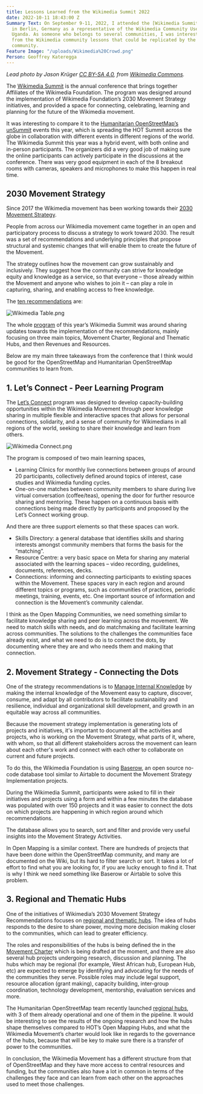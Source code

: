 ```yaml
---
title: Lessons Learned from the Wikimedia Summit 2022
date: 2022-10-11 18:43:00 Z
Summary Text: On September 9-11, 2022, I attended the [Wikimedia Summit 2022](https://meta.wikimedia.org/wiki/Wikimedia_Summit_2022)
  in Berlin, Germany as a representative of the Wikimedia Community User Group in
  Uganda. As someone who belongs to several communities, I was interested in learning
  from the Wikimedia community lessons that could be replicated by the OpenStreetMap
  community.
Feature Image: "/uploads/Wikimedia%20Crowd.png"
Person: Geoffrey Kateregga
---
```


*Lead photo by Jason Krüger [CC BY-SA 4.0](https://creativecommons.org/licenses/by-sa/4.0), from [Wikimedia Commons](https://commons.wikimedia.org/wiki/File:Wikimedia_Summit_Groupphoto_large_resolution.jpg).*

The [Wikimedia Summit](https://meta.wikimedia.org/wiki/Wikimedia_Summit_2022) is the annual conference that brings together Affiliates of the Wikimedia Foundation. The program was designed around the implementation of Wikimedia Foundation’s 2030 Movement Strategy initiatives, and provided a space for connecting, celebrating, learning and planning for the future of the Wikimedia movement.

It was interesting to compare it to the [Humanitarian OpenStreetMap’s unSummit](https://unsummit.hotosm.org/) events this year, which is spreading the HOT Summit across the globe in collaboration with different events in different regions of the world. The Wikimedia Summit this year was a hybrid event, with both online and in-person participants. The organizers did a very good job of making sure the online participants can actively participate in the discussions at the conference. There was very good equipment in each of the 8 breakout rooms with cameras, speakers and microphones to make this happen in real time.

## 2030 Movement Strategy

Since 2017 the Wikimedia movement has been working towards their [2030 Movement Strategy](https://meta.wikimedia.org/wiki/Strategy/Wikimedia_movement/2018-20). 

People from across our Wikimedia movement came together in an open and participatory process to discuss a strategy to work toward 2030. The result was a set of recommendations and underlying principles that propose structural and systemic changes that will enable them to create the future of the Movement. 

The strategy outlines how the movement can grow sustainably and inclusively. They suggest how the community can strive for knowledge equity and knowledge as a service, so that everyone – those already within the Movement and anyone who wishes to join it – can play a role in capturing, sharing, and enabling access to free knowledge.

The [ten recommendations](https://meta.wikimedia.org/wiki/Strategy/Wikimedia_movement/2018-20/Recommendations) are:

![Wikimedia Table.png](/uploads/Wikimedia%20Table.png)

The whole [program](https://meta.wikimedia.org/wiki/Wikimedia_Summit_2022/Program_Outline) of this year’s Wikimedia Summit was around sharing updates towards the implementation of the recommendations, mainly focusing on three main topics, Movement Charter, Regional and Thematic Hubs, and then Revenues and Resources. 

Below are my main three takeaways from the conference that I think would be good for the OpenStreetMap and Humanitarian OpenStreetMap communities to learn from.

## 1. Let’s Connect - Peer Learning Program

The [Let’s Connect](https://diff.wikimedia.org/2022/02/24/support-beyond-funding-introducing-the-peer-learning-program-lets-connect/) program was designed to develop capacity-building opportunities within the Wikimedia Movement through peer knowledge sharing in multiple flexible and interactive spaces that allows for personal connections, solidarity, and a sense of community for Wikimedians in all regions of the world, seeking to share their knowledge and learn from others.

![Wikimedia Connect.png](/uploads/Wikimedia%20Connect.png)

The program is composed of two main learning spaces, 
* Learning Clinics for monthly live connections between groups of around 20 participants, collectively defined around topics of interest, case studies and Wikimedia funding cycles.
* One-on-one matches between community members to share during live virtual conversation (coffee/teas), opening the door for further resource sharing and mentoring. These happen on a continuous basis with connections being made directly by participants and proposed by the Let’s Connect working group. 

And there are three support elements so that these spaces can work. 
* Skills Directory: a general database that identifies skills and sharing interests amongst community members that forms the basis for the “matching”. 
* Resource Centre: a very basic space on Meta for sharing any material associated with the learning spaces – video recording, guidelines, documents, references, decks. 
* Connections: informing and connecting participants to existing spaces within the Movement. These spaces vary in each region and around different topics or programs, such as communities of practices, periodic meetings, training, events, etc. One important source of information and connection is the Movement’s community calendar.

I think as the Open Mapping Communities, we need something similar to facilitate knowledge sharing and peer learning across the movement. We need to match skills with needs, and do matchmaking and facilitate learning across communities. The solutions to the challenges the communities face already exist, and what we need to do is to connect the dots, by documenting where they are and who needs them and making that connection.

## 2. Movement Strategy - Connecting the Dots

One of the strategy recommendations is to [Manage Internal Knowledge](https://meta.wikimedia.org/wiki/Strategy/Wikimedia_movement/2018-20/Recommendations/Manage_Internal_Knowledge#What) by making the internal knowledge of the Movement easy to capture, discover, consume, and adapt by all contributors to facilitate sustainability and resilience, individual and organizational skill development, and growth in an equitable way across all communities.

Because the movement strategy implementation is generating lots of projects and initiatives, it's important to document all the activities and projects, who is working on the Movement Strategy, what parts of it, where, with whom, so that all different stakeholders across the movement can learn about each other's work and connect with each other to collaborate on current and future projects. 

To do this, the Wikimedia Foundation is using [Baserow](https://baserow.io/public/grid/1QInEGZMJHSaMOHxPEPVo5DOr8woCxS1PbV0P1wE090), an open source no-code database tool similar to Airtable to document the Movement Strategy Implementation projects.

During the Wikimedia Summit, participants were asked to fill in their initiatives and projects using a form and within a few minutes the database was populated with over 150 projects and it was easier to connect the dots on which projects are happening in which region around which recommendations.

The database allows you to search, sort and filter and provide very useful insights into the Movement Strategy Activities. 

In Open Mapping is a similar context. There are hundreds of projects that have been done within the OpenStreetMap community, and many are documented on the Wiki, but its hard to filter search or sort. It takes a lot of effort to find what you are looking for, if you are lucky enough to find it. That is why I think we need something like Baserow or Airtable to solve this problem.

## 3. Regional and Thematic Hubs

One of the initiatives of Wikimedia’s 2030 Movement Strategy Recommendations focuses on [regional and thematic hubs](https://meta.wikimedia.org/wiki/Hubs). The idea of hubs responds to the desire to share power, moving more decision making closer to the communities, which can lead to greater efficiency.

The roles and responsibilities of the hubs is being defined the in the [Movement Charter](https://meta.wikimedia.org/wiki/Movement_Charter) which is being drafted at the moment, and there are also several hub projects undergoing research, discussion and planning. The hubs which may be regional (for example, West African hub, European Hub, etc) are expected to emerge by identifying and advocating for the needs of the communities they serve. Possible roles may include legal support, resource allocation (grant making), capacity building, inter-group coordination, technology development, mentorship, evaluation services and more. 

The Humanitarian OpenStreetMap team recently launched [regional hubs](https://www.hotosm.org/hubs/), with 3 of them already operational and one of them in the pipeline. It would be interesting to see the results of the ongoing research and how the hubs shape themselves compared to HOT’s Open Mapping Hubs, and what the Wikimedia Movement’s charter would look like in regards to the governance of the hubs, because that will be key to make sure there is a transfer of power to the communities.

In conclusion, the Wikimedia Movement has a different structure from that of OpenStreetMap and they have more access to central resources and funding, but the communities also have a lot in common in terms of the challenges they face and can learn from each other on the approaches used to meet those challenges.